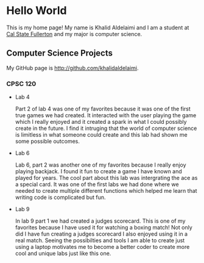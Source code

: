# Hello World

This is my home page! My name is Khalid Aldelaimi and I am a student at [Cal State Fullerton](http://www.fullerton.edu/) and my major is computer science.

## Computer Science Projects

My GitHub page is http://github.com/khalidaldelaimi.

### CPSC 120

* Lab 4

    Part 2 of lab 4 was one of my favorites because it was one of the first
    true games we had created. It interacted with the user playing the game
    which I really enjoyed and it created a spark in what I could possibly
    create in the future. I find it intruging that the world of computer
    science is limitless in what someone could create and this lab had shown
    me some possible outcomes.


* Lab 6

    Lab 6, part 2 was another one of my favorites because I really enjoy
    playing backjack. I found it fun to create a game I have known and
    played for years. The cool part about this lab was intergrating the
    ace as a special card. It was one of the first labs we had done where
    we needed to create multiple different functions which helped me learn
    that writing code is complicated but fun.


* Lab 9

    In lab 9 part 1 we had created a judges scorecard. This is one of my favorites
    because I have used it for watching a boxing match! Not only did I have
    fun creating a judges scorecard I also enjoyed using it in a real match.
    Seeing the possibilties and tools I am able to create just using a
    laptop motivates me to become a better coder to create more cool and
    unique labs just like this one.